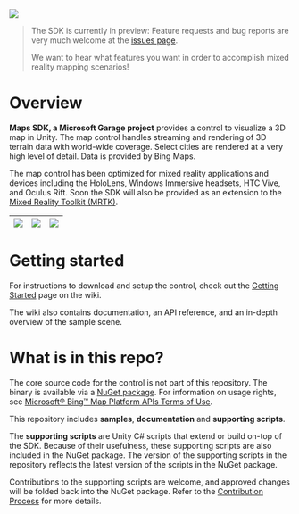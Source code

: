 <img src="https://github.com/Microsoft/MapsSDK-Unity/wiki/Content/Banner.png">

> The SDK is currently in preview: Feature requests and bug reports are very much welcome at the [issues page](https://github.com/Microsoft/MapsSDK-Unity/issues).
>
> We want to hear what features you want in order to accomplish mixed reality mapping scenarios!

# Overview
**Maps SDK, a Microsoft Garage project** provides a control to visualize a 3D map in Unity. The map control handles streaming and rendering of 3D terrain data with world-wide coverage. Select cities are rendered at a very high level of detail. Data is provided by Bing Maps.

The map control has been optimized for mixed reality applications and devices including the HoloLens, Windows Immersive headsets, HTC Vive, and Oculus Rift. Soon the SDK will also be provided as an extension to the [Mixed Reality Toolkit (MRTK)](https://github.com/Microsoft/MixedRealityToolkit-Unity).

| <img src="https://github.com/Microsoft/MapsSDK-Unity/wiki/Content/BoulderBalloon.gif"> | <img src="https://github.com/Microsoft/MapsSDK-Unity/wiki/Content/WeatherCube.gif"> | <img src="https://github.com/Microsoft/MapsSDK-Unity/wiki/Content/MtFujiZoom.gif">
| :--- | :--- | :--- |

# Getting started

For instructions to download and setup the control, check out the [Getting Started](https://github.com/Microsoft/MapsSDK-Unity/wiki/Getting-Started) page on the wiki.

The wiki also contains documentation, an API reference, and an in-depth overview of the sample scene.

# What is in this repo?

The core source code for the control is not part of this repository. The binary is available via a [NuGet package](https://www.nuget.org/packages/Microsoft.Maps.Unity/0.1.0). For information on usage rights, see [Microsoft® Bing™ Map Platform APIs Terms of Use](https://www.microsoft.com/maps/product/terms.html).

This repository includes **samples**, **documentation** and **supporting scripts**.

The **supporting scripts** are Unity C# scripts that extend or build on-top of the SDK. Because of their usefulness, these supporting scripts are also included in the NuGet package. The version of the supporting scripts in the repository reflects the latest version of the scripts in the NuGet package.

Contributions to the supporting scripts are welcome, and approved changes will be folded back into the NuGet package. Refer to the [Contribution Process](CONTRIBUTING.md) for more details.

